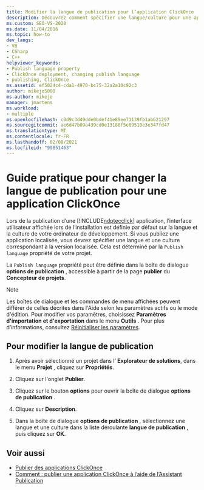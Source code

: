 ```yaml
---
title: Modifier la langue de publication pour l’application ClickOnce
description: Découvrez comment spécifier une langue/culture pour une application Localize dans ClickOnce, au lieu d’utiliser par défaut la langue/la culture de votre ordinateur de développement.
ms.custom: SEO-VS-2020
ms.date: 11/04/2016
ms.topic: how-to
dev_langs:
- VB
- CSharp
- C++
helpviewer_keywords:
- Publish language property
- ClickOnce deployment, changing publish language
- publishing, ClickOnce
ms.assetid: ef5024c4-cda1-4970-bc75-32a2a10c92c3
author: mikejo5000
ms.author: mikejo
manager: jmartens
ms.workload:
- multiple
ms.openlocfilehash: c0d9c3d49dde0bdef41e89ee71139fb1ab621297
ms.sourcegitcommit: ae6d47b09a439cd0e13180f5e89510e3e347fd47
ms.translationtype: MT
ms.contentlocale: fr-FR
ms.lasthandoff: 02/08/2021
ms.locfileid: "99851463"
---
```

# <a name="how-to-change-the-publish-language-for-a-clickonce-application"></a>Guide pratique pour changer la langue de publication pour une application ClickOnce

Lors de la publication d’une [!INCLUDE[ndptecclick](../deployment/includes/ndptecclick_md.md)] application, l’interface utilisateur affichée lors de l’installation est définie par défaut sur la langue et la culture de votre ordinateur de développement. Si vous publiez une application localisée, vous devrez spécifier une langue et une culture correspondant à la version localisée. Cela est déterminé par la `Publish language` propriété de votre projet.

La `Publish language` propriété peut être définie dans la boîte de dialogue **options de publication** , accessible à partir de la page **publier** du **Concepteur de projets**.

> [!NOTE]
> Les boîtes de dialogue et les commandes de menu affichées peuvent différer de celles décrites dans l'Aide selon les paramètres actifs ou le mode d'édition. Pour modifier vos paramètres, choisissez **Paramètres d'importation et d'exportation** dans le menu **Outils** . Pour plus d’informations, consultez [Réinitialiser les paramètres](../ide/environment-settings.md#reset-settings).

## <a name="to-change-the-publish-language"></a>Pour modifier la langue de publication

1. Après avoir sélectionné un projet dans l’ **Explorateur de solutions**, dans le menu **Projet** , cliquez sur **Propriétés**.

2. Cliquez sur l'onglet **Publier**.

3. Cliquez sur le bouton **options** pour ouvrir la boîte de dialogue **options de publication** .

4. Cliquez sur **Description**.

5. Dans la boîte de dialogue **options de publication** , sélectionnez une langue et une culture dans la liste déroulante **langue de publication** , puis cliquez sur **OK**.

## <a name="see-also"></a>Voir aussi

- [Publier des applications ClickOnce](../deployment/publishing-clickonce-applications.md)
- [Comment : publier une application ClickOnce à l’aide de l’Assistant Publication](../deployment/how-to-publish-a-clickonce-application-using-the-publish-wizard.md)